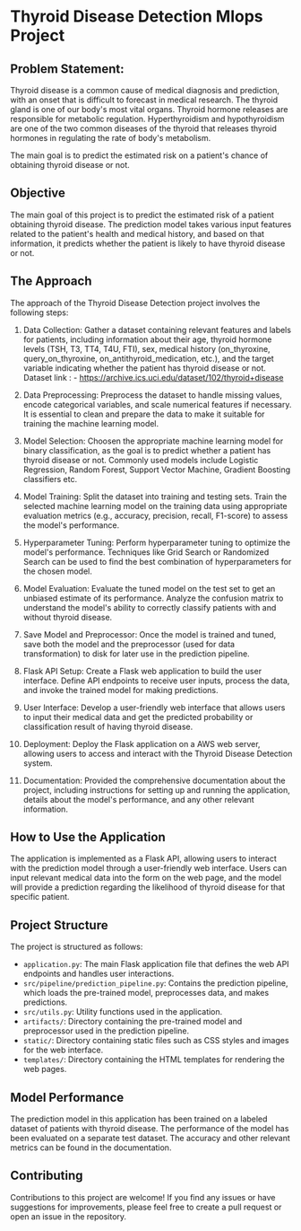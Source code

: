 # Thyroid Disease Detection Mlops Project 

## Problem Statement:
Thyroid disease is a common cause of medical diagnosis and prediction, with an onset
that is difficult to forecast in medical research. The thyroid gland is one of our body's
most vital organs. Thyroid hormone releases are responsible for metabolic regulation.
Hyperthyroidism and hypothyroidism are one of the two common diseases of the thyroid
that releases thyroid hormones in regulating the rate of body's metabolism.

The main goal is to predict the estimated risk on a patient's chance of obtaining thyroid
disease or not.


## Objective

The main goal of this project is to predict the estimated risk of a patient obtaining thyroid disease. The prediction model takes various input features related to the patient's health and medical history, and based on that information, it predicts whether the patient is likely to have thyroid disease or not.

## The Approach
The approach of the Thyroid Disease Detection project involves the following steps:

1. Data Collection: Gather a dataset containing relevant features and labels for patients, including information about their age, thyroid hormone levels (TSH, T3, TT4, T4U, FTI), sex, medical history (on_thyroxine, query_on_thyroxine, on_antithyroid_medication, etc.), and the target variable indicating whether the patient has thyroid disease or not.
Dataset link : -  https://archive.ics.uci.edu/dataset/102/thyroid+disease

2. Data Preprocessing: Preprocess the dataset to handle missing values, encode categorical variables, and scale numerical features if necessary. It is essential to clean and prepare the data to make it suitable for training the machine learning model.

3. Model Selection: Choosen the appropriate machine learning model for binary classification, as the goal is to predict whether a patient has thyroid disease or not. Commonly used models include Logistic Regression, Random Forest, Support Vector Machine, Gradient Boosting classifiers etc.

4. Model Training: Split the dataset into training and testing sets. Train the selected machine learning model on the training data using appropriate evaluation metrics (e.g., accuracy, precision, recall, F1-score) to assess the model's performance.

5. Hyperparameter Tuning: Perform hyperparameter tuning to optimize the model's performance. Techniques like Grid Search or Randomized Search can be used to find the best combination of hyperparameters for the chosen model.

6. Model Evaluation: Evaluate the tuned model on the test set to get an unbiased estimate of its performance. Analyze the confusion matrix to understand the model's ability to correctly classify patients with and without thyroid disease.

7. Save Model and Preprocessor: Once the model is trained and tuned, save both the model and the preprocessor (used for data transformation) to disk for later use in the prediction pipeline.

8. Flask API Setup: Create a Flask web application to build the user interface. Define API endpoints to receive user inputs, process the data, and invoke the trained model for making predictions.

9. User Interface: Develop a user-friendly web interface that allows users to input their medical data and get the predicted probability or classification result of having thyroid disease.

10. Deployment: Deploy the Flask application on a AWS web server, allowing users to access and interact with the Thyroid Disease Detection system.

11. Documentation: Provided the comprehensive documentation about the project, including instructions for setting up and running the application, details about the model's performance, and any other relevant information.

## How to Use the Application

The application is implemented as a Flask API, allowing users to interact with the prediction model through a user-friendly web interface. Users can input relevant medical data into the form on the web page, and the model will provide a prediction regarding the likelihood of thyroid disease for that specific patient.


## Project Structure

The project is structured as follows:

- `application.py`: The main Flask application file that defines the web API endpoints and handles user interactions.
- `src/pipeline/prediction_pipeline.py`: Contains the prediction pipeline, which loads the pre-trained model, preprocesses data, and makes predictions.
- `src/utils.py`: Utility functions used in the application.
- `artifacts/`: Directory containing the pre-trained model and preprocessor used in the prediction pipeline.
- `static/`: Directory containing static files such as CSS styles and images for the web interface.
- `templates/`: Directory containing the HTML templates for rendering the web pages.

## Model Performance

The prediction model in this application has been trained on a labeled dataset of patients with thyroid disease. The performance of the model has been evaluated on a separate test dataset. The accuracy and other relevant metrics can be found in the documentation.

## Contributing

Contributions to this project are welcome! If you find any issues or have suggestions for improvements, please feel free to create a pull request or open an issue in the repository.





